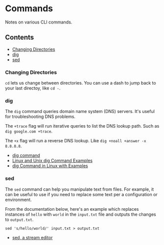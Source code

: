# Commands

Notes on various CLI commands.

## Contents

- [Changing Directories](#changing-directories)
- [dig](#dig)
- [sed](#sed)

### Changing Directories

`cd` lets us change between directories. You can use a dash to jump back to your last directoy, like `cd -`.

### dig

The `dig` command queries domain name system (DNS) servers. It's useful for troubleshooting DNS problems. 

The `+trace` flag will run iterative queries to list the DNS lookup path. Such as `dig google.com +trace`.

The `+x` flag will run a reverse DNS lookup. Like `dig +noall +answer -x 8.8.8.8`.

- [dig command](https://www.ibm.com/docs/en/aix/7.3?topic=d-dig-command)
- [Linux and Unix dig Command Examples](https://www.cyberciti.biz/faq/linux-unix-dig-command-examples-usage-syntax/)
- [dig Command in Linux with Examples](https://www.geeksforgeeks.org/dig-command-in-linux-with-examples/)

### sed

The `sed` command can help you manipulate text from files. For example, it can be useful to use if you need to replace some text per a configuration or environment.

From the documentation below, here's an example which replaces instances of `hello` with `world` in the `input.txt` file and outputs the changes to `output.txt`.

```shell
sed 's/hello/world/' input.txt > output.txt

```

- [sed, a stream editor](https://www.gnu.org/software/sed/manual/sed.html)
